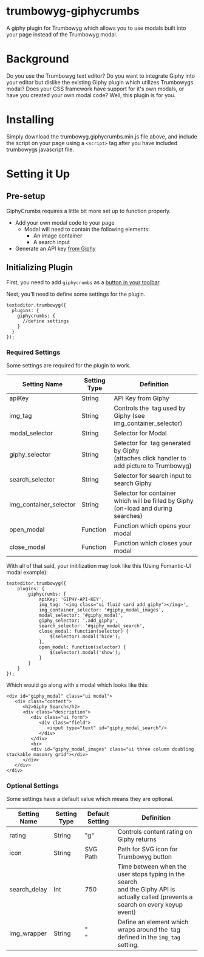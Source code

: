 # trumbowyg-giphycrumbs
A giphy plugin for Trumbowyg which allows you to use modals built into your page instead of the Trumbowyg modal.

# Background

Do you use the Trumbowyg text editor? Do you want to integrate Giphy into your editor but dislike the existing Giphy plugin which utilizes Trumbowygs modal? Does your CSS framework have support for it's own modals, or have you created your own modal code? Well, this plugin is for you.

# Installing

Simply download the trumbowyg.giphycrumbs.min.js file above, and include the script on your page using a `<script>` tag after you have included trumbowygs javascript file.

# Setting it Up

## Pre-setup

GiphyCrumbs requires a little bit more set up to function properly.

* Add your own modal code to your page
  * Modal will need to contain the following elements:
    * An image container
    * A search input
* Generate an API key [from Giphy](https://support.giphy.com/hc/en-us/articles/360020283431-Request-A-GIPHY-API-Key)

## Initializing Plugin

First, you need to add `giphycrumbs` as a [button in your toolbar](https://alex-d.github.io/Trumbowyg/documentation/#button-pane).

Next, you'll need to define some settings for the plugin.

```
texteditor.trumbowyg({
  plugins: {
    giphycrumbs: {
      //define settings
    }
  }
});
```

### Required Settings

Some settings are required for the plugin to work.

| Setting Name | Setting Type | Definition |
|-|-|-|
| apiKey | String | API Key from Giphy |
| img_tag | String | Controls the <img> tag used by Giphy (see img_container_selector) |
| modal_selector | String | Selector for Modal |
| giphy_selector | String | Selector for <img> tag generated by Giphy<br>(attaches click handler to add picture to Trumbowyg) |
| search_selector | String | Selector for search input to search Giphy |
| img_container_selector | String | Selector for container which will be filled by Giphy<br>(on-load and during searches) |
| open_modal | Function | Function which opens your modal |
| close_modal | Function | Function which closes your modal |

With all of that said, your initilization may look like this (Using Fomantic-UI modal example):

```
texteditor.trumbowyg({
    plugins: {
        giphycrumbs: {
            apiKey: 'GIPHY-API-KEY',
            img_tag: '<img class="ui fluid card add_giphy"></img>',
            img_container_selector: '#giphy_modal_images',
            modal_selector: '#giphy_modal',
            giphy_selector: '.add_giphy',
            search_selector: '#giphy_modal_search',
            close_modal: function(selector) {
                $(selector).modal('hide');
            },
            open_modal: function(selector) {
                $(selector).modal('show');
            }
        }
    }
});
```

Which would go along with a modal which looks like this:

```
<div id="giphy_modal" class="ui modal">
   <div class="content">
      <h2>Giphy Search</h2>
      <div class="description">
         <div class="ui form">
            <div class="field">
               <input type="text" id="giphy_modal_search"/>
            </div>
         </div>
         <hr>
         <div id="giphy_modal_images" class="ui three column doubling stackable masonry grid"></div>
      </div>
   </div>
</div>
```

### Optional Settings

Some settings have a default value which means they are optional.

| Setting Name | Setting Type | Default Setting | Definition |
|-|-|-|-|
| rating | String | "g" | Controls content rating on Giphy returns |
| icon | String | SVG Path | Path for SVG icon for Trumbowyg button |
| search_delay | Int | 750 | Time between when the user stops typing in the search<br>and the Giphy API is actually called (prevents a search on every keyup event) |
| img_wrapper | String | "<div></div>" | Define an element which wraps around the <img> tag defined in the `img_tag` setting. |
